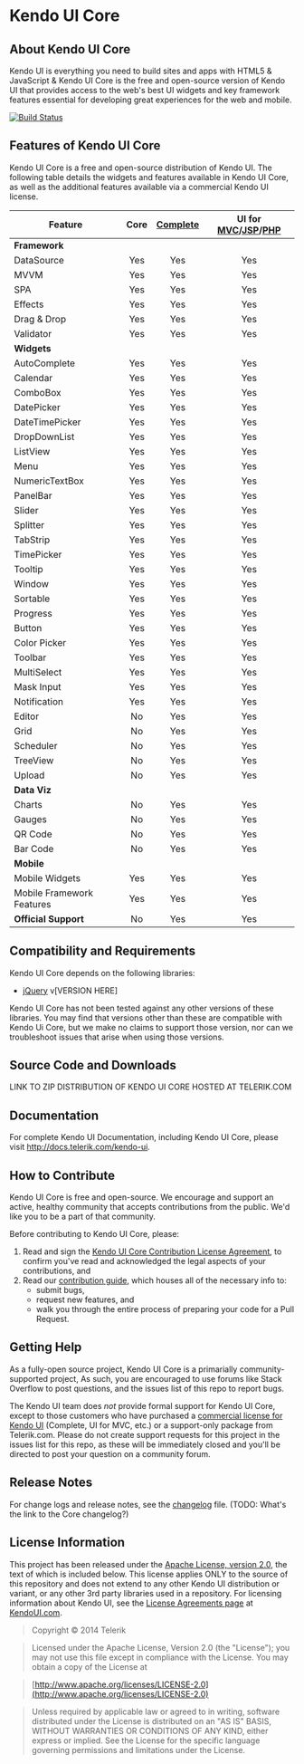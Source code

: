 # Kendo UI Core

## About Kendo UI Core

Kendo UI is everything you need to build sites and apps with HTML5 & JavaScript & Kendo UI Core is the free and open-source version of Kendo UI that provides access to the web's best UI widgets and key framework features essential for developing great experiences for the web and mobile.

[![Build Status](https://magnum.travis-ci.com/telerik/kendo-ui-core.png?token=nbtRakmoezwoQNQAZrxL&branch=master)](https://magnum.travis-ci.com/telerik/kendo-ui-core)

## Features of Kendo UI Core

Kendo UI Core is a free and open-source distribution of Kendo UI. The following table details the widgets and features available in Kendo UI Core, as well as the additional features available via a commercial Kendo UI license.

| Feature | Core | [Complete](http://www.telerik.com/kendo-ui) | UI for [MVC](http://www.telerik.com/aspnet-mvc)/[JSP](http://www.telerik.com/jsp-ui)/[PHP](http://www.telerik.com/php-ui) |
| ------- | :----: | :--------: | :------------------: |
| **Framework** |
| DataSource | Yes | Yes | Yes |
| MVVM | Yes | Yes | Yes |
| SPA | Yes | Yes | Yes |
| Effects | Yes | Yes | Yes |
| Drag & Drop | Yes | Yes | Yes |
| Validator | Yes | Yes | Yes |
| **Widgets** |
| AutoComplete | Yes | Yes | Yes |
| Calendar | Yes | Yes | Yes |
| ComboBox | Yes | Yes | Yes |
| DatePicker | Yes | Yes | Yes |
| DateTimePicker | Yes | Yes | Yes |
| DropDownList | Yes | Yes | Yes |
| ListView | Yes | Yes | Yes |
| Menu | Yes | Yes | Yes |
| NumericTextBox | Yes | Yes | Yes |
| PanelBar | Yes | Yes | Yes |
| Slider | Yes | Yes | Yes |
| Splitter | Yes | Yes | Yes |
| TabStrip | Yes | Yes | Yes |
| TimePicker | Yes | Yes | Yes |
| Tooltip | Yes | Yes | Yes |
| Window | Yes | Yes | Yes |
| Sortable | Yes | Yes | Yes |
| Progress | Yes | Yes | Yes |
| Button | Yes | Yes | Yes |
| Color Picker | Yes | Yes | Yes |
| Toolbar | Yes | Yes | Yes |
| MultiSelect | Yes | Yes | Yes |
| Mask Input | Yes | Yes | Yes |
| Notification | Yes | Yes | Yes |
| Editor | No | Yes | Yes |
| Grid | No | Yes | Yes |
| Scheduler | No | Yes | Yes |
| TreeView | No | Yes | Yes |
| Upload | No | Yes | Yes |
| **Data Viz** |
| Charts | No | Yes | Yes |
| Gauges | No | Yes | Yes |
| QR Code | No | Yes | Yes |
| Bar Code | No | Yes | Yes |
| **Mobile** |
| Mobile Widgets | Yes | Yes | Yes |
| Mobile Framework Features | Yes | Yes | Yes |
| **Official Support** | No | Yes | Yes

## Compatibility and Requirements

Kendo UI Core depends on the following libraries:

- [jQuery](http://www.jquery.com) v[VERSION HERE]

Kendo UI Core has not been tested against any other versions of these libraries. You may find that versions other than these are compatible with Kendo Ui Core, but we make no claims to support those version, nor can we troubleshoot issues that arise when using those versions.

## Source Code and Downloads

LINK TO ZIP DISTRIBUTION OF KENDO UI CORE HOSTED AT TELERIK.COM

## Documentation

For complete Kendo UI Documentation, including Kendo UI Core, please visit http://docs.telerik.com/kendo-ui.

## How to Contribute

Kendo UI Core is free and open-source. We encourage and support an active, healthy community that accepts contributions from the public. We'd like you to be a part of that community.

Before contributing to Kendo UI Core, please:

1. Read and sign the [Kendo UI Core Contribution License Agreement](http://telerik.com/kendo-ui/cla), to confirm you've read and acknowledged the legal aspects of your contributions, and
2. Read our [contribution guide](CONTRIBUTING.md), which houses all of the necessary info to:
	- submit bugs,
	- request new features, and
	- walk you through the entire process of preparing your code for a Pull Request.

## Getting Help

As a fully-open source project, Kendo UI Core is a primarially community-supported project, As such, you are encouraged to use forums like Stack Overflow to post questions, and the issues list of this repo to report bugs.

The Kendo UI team does *not* provide formal support for Kendo UI Core, except to those customers who have purchased a [commercial license for Kendo UI](http://www.telerik.com/kendo-ui) (Complete, UI for MVC, etc.) or a support-only package from Telerik.com. Please do not create support requests for this project in the issues list for this repo, as these will be immediately closed and you'll be directed to post your question on a community forum.

## Release Notes

For change logs and release notes, see the [changelog](TBD) file. (TODO: What's the link to the Core changelog?)

## License Information

This project has been released under the [Apache License, version 2.0](http://www.apache.org/licenses/LICENSE-2.0.html), the text of which is included below. This license applies ONLY to the source of this repository and does not extend to any other Kendo UI distribution or variant, or any other 3rd party libraries used in a repository. For licensing information about Kendo UI, see the [License Agreements page](https://www.kendoui.com/purchase/license-agreement.aspx) at [KendoUI.com](http://www.kendoui.com).

> Copyright © 2014 Telerik

> Licensed under the Apache License, Version 2.0 (the "License");
   you may not use this file except in compliance with the License.
   You may obtain a copy of the License at

> [http://www.apache.org/licenses/LICENSE-2.0](http://www.apache.org/licenses/LICENSE-2.0)

>  Unless required by applicable law or agreed to in writing, software
   distributed under the License is distributed on an "AS IS" BASIS,
   WITHOUT WARRANTIES OR CONDITIONS OF ANY KIND, either express or implied.
   See the License for the specific language governing permissions and
   limitations under the License.
